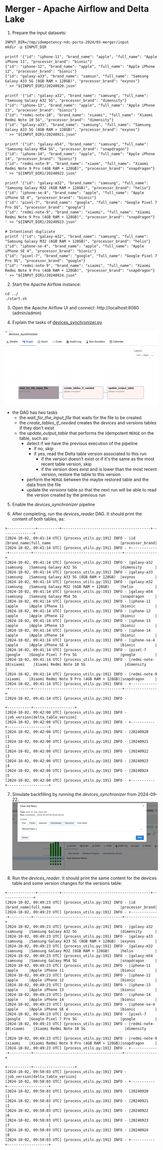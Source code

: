 # Merger - Apache Airflow and Delta Lake


1. Prepare the input datasets:
```
INPUT_DIR=/tmp/idempotency-ndc-porto-2024/03-merger/input
mkdir -p $INPUT_DIR

printf '{"id": "iphone-11", "brand_name": "apple", "full_name": "Apple iPhone 11", "processor_brand": "bionic"}
{"id": "iphone-12", "brand_name": "apple", "full_name": "Apple iPhone 12", "processor_brand": "bionic"}
{"id": "galaxy-a33", "brand_name": "samsun", "full_name": "Samsung Galaxy A33 5G (8GB RAM + 128GB)", "processor_brand": "exynos"}
' >> "${INPUT_DIR}/20240920.json"

printf '{"id": "galaxy-a32", "brand_name": "samsung", "full_name": "Samsung Galaxy A32 5G", "processor_brand": "dimensity"}
{"id": "iphone-13", "brand_name": "apple", "full_name": "Apple iPhone 13", "processor_brand": "bionic"}
{"id": "redmi-note-10", "brand_name": "xiaomi", "full_name": "Xiaomi Redmi Note 10 5G", "processor_brand": "dimensity"}
{"id": "galaxy-a33", "brand_name": "samsung", "full_name": "Samsung Galaxy A33 5G (8GB RAM + 128GB)", "processor_brand": "exynos"}
' >> "${INPUT_DIR}/20240921.json"

printf '{"id": "galaxy-m54", "brand_name": "samsung", "full_name": "Samsung Galaxy M54 5G", "processor_brand": "snapdragon"}
{"id": "iphone-14", "brand_name": "apple", "full_name": "Apple iPhone 14", "processor_brand": "bionic"}
{"id": "redmi-note-9", "brand_name": "xiaom", "full_name": "Xiaomi Redmi Note 9 Pro (4GB RAM + 128GB)", "processor_brand": "snapdragon"}
' >> "${INPUT_DIR}/20240922.json"

printf '{"id": "galaxy-m32", "brand_name": "samsung", "full_name": "Samsung Galaxy M32 (6GB RAM + 128GB)", "processor_brand": "helio"}
{"id": "iphone-se-4", "brand_name": "apple", "full_name": "Apple iPhone SE 4", "processor_brand": "bionic"}
{"id": "pixel-7", "brand_name": "google", "full_name": "Google Pixel 7 Pro 5G", "processor_brand": "google"}
{"id": "redmi-note-9", "brand_name": "xiaomi", "full_name": "Xiaomi Redmi Note 9 Pro (4GB RAM + 128GB)", "processor_brand": "snapdragon"}
' >> "${INPUT_DIR}/20240923.json"

# Intentional duplicate
printf '{"id": "galaxy-m32", "brand_name": "samsung", "full_name": "Samsung Galaxy M32 (6GB RAM + 128GB)", "processor_brand": "helio"}
{"id": "iphone-se-4", "brand_name": "apple", "full_name": "Apple iPhone SE 4", "processor_brand": "bionic"}
{"id": "pixel-7", "brand_name": "google", "full_name": "Google Pixel 7 Pro 5G", "processor_brand": "google"}
{"id": "redmi-note-9", "brand_name": "xiaomi", "full_name": "Xiaomi Redmi Note 9 Pro (4GB RAM + 128GB)", "processor_brand": "snapdragon"}
' >> "${INPUT_DIR}/20240924.json"
```

2. Start the Apache Airflow instance:
```
cd ../
./start.sh
```

3. Open the Apache Airflow UI and connect: http://localhost:8080 (admin/admin)

4. Explain the tasks of [devices_synchronizer.py](dags/devices_synchronizer.py)

![dag_tasks.png](assets/dag_tasks.png)

* the DAG has two tasks 
  * the _wait_for_the_input_file_ that waits for the file to be created
  * the _create_tables_if_needed_ creates the _devices_ and _versions_ tables if they don't exist
  * the _update_output_table_ that performs the idempotent `MERGE` on the table, such as:
    * detect if we have the previous execution of the pipeline
      * if no, skip
      * if yes, read the Delta table version associated to this run
        * if the version doesn't exist or if it's the same as the most recent table version, skip
        * if the version does exist and is lower than the most recent version, restore the table to this version
    * perform the `MERGE` between the maybe restored table and the data from the file
    * update the _versions_ table so that the next run will be able to read the version created by the previous run

5. Enable the _devices_synchronizer_ pipeline

6. After completing, run the _devices_reader_ DAG. It should print
the content of both tables, as:
```
+-------------+----------+-----------------------------------------+---------------+
[2024-10-02, 09:41:14 UTC] {process_utils.py:191} INFO - |id           |brand_name|full_name                                |processor_brand|
[2024-10-02, 09:41:14 UTC] {process_utils.py:191} INFO - +-------------+----------+-----------------------------------------+---------------+
[2024-10-02, 09:41:14 UTC] {process_utils.py:191} INFO - |galaxy-a32   |samsung   |Samsung Galaxy A32 5G                    |dimensity      |
[2024-10-02, 09:41:14 UTC] {process_utils.py:191} INFO - |galaxy-a33   |samsung   |Samsung Galaxy A33 5G (8GB RAM + 128GB)  |exynos         |
[2024-10-02, 09:41:14 UTC] {process_utils.py:191} INFO - |galaxy-m32   |samsung   |Samsung Galaxy M32 (6GB RAM + 128GB)     |helio          |
[2024-10-02, 09:41:14 UTC] {process_utils.py:191} INFO - |galaxy-m54   |samsung   |Samsung Galaxy M54 5G                    |snapdragon     |
[2024-10-02, 09:41:14 UTC] {process_utils.py:191} INFO - |iphone-11    |apple     |Apple iPhone 11                          |bionic         |
[2024-10-02, 09:41:14 UTC] {process_utils.py:191} INFO - |iphone-12    |apple     |Apple iPhone 12                          |bionic         |
[2024-10-02, 09:41:14 UTC] {process_utils.py:191} INFO - |iphone-13    |apple     |Apple iPhone 13                          |bionic         |
[2024-10-02, 09:41:14 UTC] {process_utils.py:191} INFO - |iphone-14    |apple     |Apple iPhone 14                          |bionic         |
[2024-10-02, 09:41:14 UTC] {process_utils.py:191} INFO - |iphone-se-4  |apple     |Apple iPhone SE 4                        |bionic         |
[2024-10-02, 09:41:14 UTC] {process_utils.py:191} INFO - |pixel-7      |google    |Google Pixel 7 Pro 5G                    |google         |
[2024-10-02, 09:41:14 UTC] {process_utils.py:191} INFO - |redmi-note-10|xiaomi    |Xiaomi Redmi Note 10 5G                  |dimensity      |
[2024-10-02, 09:41:14 UTC] {process_utils.py:191} INFO - |redmi-note-9 |xiaomi    |Xiaomi Redmi Note 9 Pro (4GB RAM + 128GB)|snapdragon     |
[2024-10-02, 09:41:14 UTC] {process_utils.py:191} INFO - +-------------+----------+-----------------------------------------+---------------+
[2024-10-02, 09:41:14 UTC] {process_utils.py:191} INFO - 
```

```
+-----------+-------------------+
[2024-10-02, 09:42:00 UTC] {process_utils.py:191} INFO - |job_version|delta_table_version|
[2024-10-02, 09:42:00 UTC] {process_utils.py:191} INFO - +-----------+-------------------+
[2024-10-02, 09:42:00 UTC] {process_utils.py:191} INFO - |20240920   |1                  |
[2024-10-02, 09:42:00 UTC] {process_utils.py:191} INFO - |20240921   |2                  |
[2024-10-02, 09:42:00 UTC] {process_utils.py:191} INFO - |20240922   |3                  |
[2024-10-02, 09:42:00 UTC] {process_utils.py:191} INFO - |20240923   |4                  |
[2024-10-02, 09:42:00 UTC] {process_utils.py:191} INFO - |20240924   |5                  |
[2024-10-02, 09:42:00 UTC] {process_utils.py:191} INFO - +-----------+-------------------+
```

7. Simulate backfilling by running the _devices_synchronizer_ from 2024-09-22.
![clear_tasks.png](assets/clear_tasks.png)

8. Run the _devices_reader_. It should print the same content for the devices table and some version changes for the 
versions table:
```
+-------------+----------+-----------------------------------------+---------------+
[2024-10-02, 09:49:23 UTC] {process_utils.py:191} INFO - |id           |brand_name|full_name                                |processor_brand|
[2024-10-02, 09:49:23 UTC] {process_utils.py:191} INFO - +-------------+----------+-----------------------------------------+---------------+
[2024-10-02, 09:49:23 UTC] {process_utils.py:191} INFO - |galaxy-a32   |samsung   |Samsung Galaxy A32 5G                    |dimensity      |
[2024-10-02, 09:49:23 UTC] {process_utils.py:191} INFO - |galaxy-a33   |samsung   |Samsung Galaxy A33 5G (8GB RAM + 128GB)  |exynos         |
[2024-10-02, 09:49:23 UTC] {process_utils.py:191} INFO - |galaxy-m32   |samsung   |Samsung Galaxy M32 (6GB RAM + 128GB)     |helio          |
[2024-10-02, 09:49:23 UTC] {process_utils.py:191} INFO - |galaxy-m54   |samsung   |Samsung Galaxy M54 5G                    |snapdragon     |
[2024-10-02, 09:49:23 UTC] {process_utils.py:191} INFO - |iphone-11    |apple     |Apple iPhone 11                          |bionic         |
[2024-10-02, 09:49:23 UTC] {process_utils.py:191} INFO - |iphone-12    |apple     |Apple iPhone 12                          |bionic         |
[2024-10-02, 09:49:23 UTC] {process_utils.py:191} INFO - |iphone-13    |apple     |Apple iPhone 13                          |bionic         |
[2024-10-02, 09:49:23 UTC] {process_utils.py:191} INFO - |iphone-14    |apple     |Apple iPhone 14                          |bionic         |
[2024-10-02, 09:49:23 UTC] {process_utils.py:191} INFO - |iphone-se-4  |apple     |Apple iPhone SE 4                        |bionic         |
[2024-10-02, 09:49:23 UTC] {process_utils.py:191} INFO - |pixel-7      |google    |Google Pixel 7 Pro 5G                    |google         |
[2024-10-02, 09:49:23 UTC] {process_utils.py:191} INFO - |redmi-note-10|xiaomi    |Xiaomi Redmi Note 10 5G                  |dimensity      |
[2024-10-02, 09:49:23 UTC] {process_utils.py:191} INFO - |redmi-note-9 |xiaomi    |Xiaomi Redmi Note 9 Pro (4GB RAM + 128GB)|snapdragon     |
[2024-10-02, 09:49:23 UTC] {process_utils.py:191} INFO - +-------------+----------+-----------------------------------------+---------------+
```


```
+-----------+-------------------+
[2024-10-02, 09:50:03 UTC] {process_utils.py:191} INFO - |job_version|delta_table_version|
[2024-10-02, 09:50:03 UTC] {process_utils.py:191} INFO - +-----------+-------------------+
[2024-10-02, 09:50:03 UTC] {process_utils.py:191} INFO - |20240920   |1                  |
[2024-10-02, 09:50:03 UTC] {process_utils.py:191} INFO - |20240921   |2                  |
[2024-10-02, 09:50:03 UTC] {process_utils.py:191} INFO - |20240922   |6                  |
[2024-10-02, 09:50:03 UTC] {process_utils.py:191} INFO - |20240923   |7                  |
[2024-10-02, 09:50:03 UTC] {process_utils.py:191} INFO - |20240924   |8                  |
[2024-10-02, 09:50:03 UTC] {process_utils.py:191} INFO - +-----------+-------------------+
```